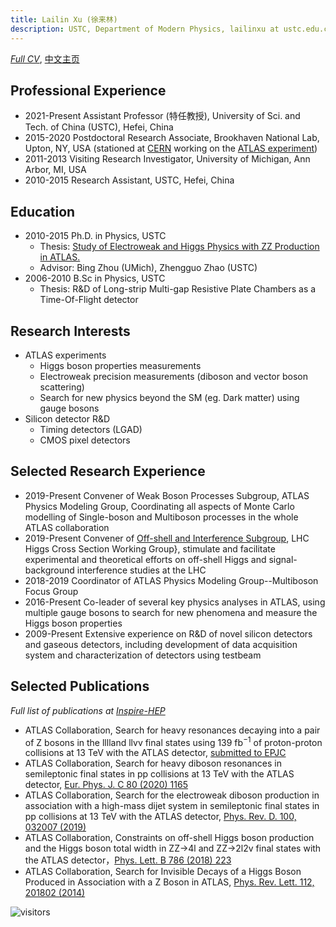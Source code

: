 ```yaml
---
title: Lailin Xu (徐来林)
description: USTC, Department of Modern Physics, lailinxu at ustc.edu.cn
---
```


[*Full CV*](CV_lailin_2020_short.pdf), [中文主页](http://pnp.ustc.edu.cn/html/proinfo.php?id=36)

## Professional Experience

* 2021-Present Assistant Professor (特任教授), University of Sci. and Tech. of China (USTC), Hefei, China
* 2015-2020    Postdoctoral Research Associate, Brookhaven National Lab, Upton, NY, USA (stationed at [CERN](https://home.cern/) working on the [ATLAS experiment](https://atlas.cern/))
* 2011-2013    Visiting Research Investigator, University of Michigan, Ann Arbor, MI, USA
* 2010-2015    Research Assistant, USTC, Hefei, China

## Education

* 2010-2015    Ph.D. in Physics, USTC
   * Thesis: [Study of Electroweak and Higgs Physics with ZZ Production in ATLAS.](http://inspirehep.net/record/1381319/)
   * Advisor: Bing Zhou (UMich), Zhengguo Zhao (USTC)
* 2006-2010    B.Sc in Physics, USTC
   * Thesis:  R&D of Long-strip Multi-gap Resistive Plate Chambers as a Time-Of-Flight detector

## Research Interests

* ATLAS experiments
   * Higgs boson properties measurements
   * Electroweak precision measurements (diboson and vector boson scattering)
   * Search for new physics beyond the SM (eg. Dark matter) using gauge bosons
* Silicon detector R&D
   * Timing detectors (LGAD)
   * CMOS pixel detectors

## Selected Research Experience

* 2019-Present Convener of Weak Boson Processes Subgroup, ATLAS Physics Modeling Group, Coordinating all aspects of Monte Carlo modelling of Single-boson and Multiboson processes in the whole ATLAS collaboration
* 2019-Present Convener of [Off-shell and Interference Subgroup](https://twiki.cern.ch/twiki/bin/view/LHCPhysics/LHCHXSWGOFFSHELL), LHC Higgs Cross Section Working Group}, stimulate and facilitate experimental and theoretical efforts on off-shell Higgs and signal-background interference studies at the LHC
* 2018-2019 Coordinator of ATLAS Physics Modeling Group--Multiboson Focus Group
* 2016-Present Co-leader of several key physics analyses in ATLAS, using multiple gauge bosons to search for new phenomena and measure the Higgs boson properties
* 2009-Present Extensive experience on R&D of novel silicon detectors and gaseous detectors, including development of data acquisition system and characterization of detectors using testbeam

## Selected Publications

*Full list of publications at [Inspire-HEP](https://inspirehep.net/literature?sort=mostrecent&size=25&page=1&q=a%20Lai.Lin.Xu.1)*

* ATLAS Collaboration, Search for heavy resonances decaying into a pair of Z bosons in the lllland llvv final states using 139 fb<sup>−1</sup> of proton-proton collisions at 13 TeV with the ATLAS detector, [submitted to EPJC](https://arxiv.org/abs/2009.14791)
* ATLAS Collaboration, Search for heavy diboson resonances in semileptonic final states in pp collisions at 13 TeV with the ATLAS detector, [Eur. Phys. J. C 80 (2020) 1165](https://doi.org/10.1140/epjc/s10052-020-08554-y)
* ATLAS Collaboration, Search for the electroweak diboson production in association with a high-mass dijet system in semileptonic final states in pp collisions at 13 TeV with the ATLAS detector, [Phys. Rev. D. 100, 032007 (2019)](https://doi.org/10.1103/PhysRevD.100.032007)
* ATLAS Collaboration, Constraints on off-shell Higgs boson production and the Higgs boson total width in ZZ->4l and ZZ->2l2v final states with the ATLAS detector，[Phys. Lett. B 786 (2018) 223](https://doi.org/10.1016/j.physletb.2018.09.048)
* ATLAS Collaboration, Search for Invisible Decays of a Higgs Boson Produced in Association with a Z Boson in ATLAS, [Phys. Rev. Lett. 112, 201802 (2014)](https://doi.org/10.1103/PhysRevLett.112.201802)

![visitors](https://visitor-badge.glitch.me/badge?page_id=http://staff.ustc.edu.cn/~xll/)
